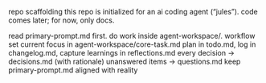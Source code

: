 repo scaffolding
this repo is initialized for an ai coding agent (“jules”). code comes later; for now, only docs.

read primary-prompt.md first.
do work inside agent-workspace/.
workflow
set current focus in agent-workspace/core-task.md
plan in todo.md, log in changelog.md, capture learnings in reflections.md
every decision → decisions.md (with rationale)
unanswered items → questions.md
keep primary-prompt.md aligned with reality
